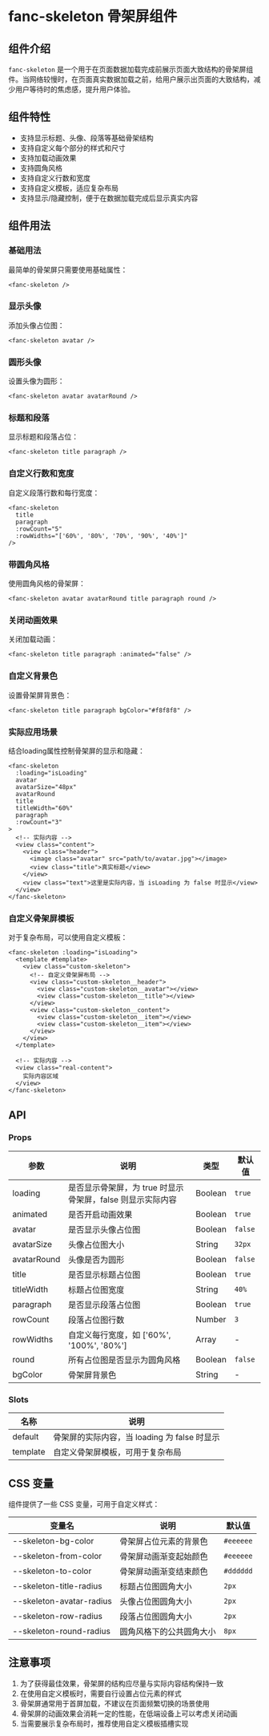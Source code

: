# fanc-skeleton 骨架屏组件

## 组件介绍

`fanc-skeleton` 是一个用于在页面数据加载完成前展示页面大致结构的骨架屏组件。当网络较慢时，在页面真实数据加载之前，给用户展示出页面的大致结构，减少用户等待时的焦虑感，提升用户体验。

## 组件特性

- 支持显示标题、头像、段落等基础骨架结构
- 支持自定义每个部分的样式和尺寸
- 支持加载动画效果
- 支持圆角风格
- 支持自定义行数和宽度
- 支持自定义模板，适应复杂布局
- 支持显示/隐藏控制，便于在数据加载完成后显示真实内容

## 组件用法

### 基础用法

最简单的骨架屏只需要使用基础属性：

```vue
<fanc-skeleton />
```

### 显示头像

添加头像占位图：

```vue
<fanc-skeleton avatar />
```

### 圆形头像

设置头像为圆形：

```vue
<fanc-skeleton avatar avatarRound />
```

### 标题和段落

显示标题和段落占位：

```vue
<fanc-skeleton title paragraph />
```

### 自定义行数和宽度

自定义段落行数和每行宽度：

```vue
<fanc-skeleton 
  title 
  paragraph 
  :rowCount="5" 
  :rowWidths="['60%', '80%', '70%', '90%', '40%']" 
/>
```

### 带圆角风格

使用圆角风格的骨架屏：

```vue
<fanc-skeleton avatar avatarRound title paragraph round />
```

### 关闭动画效果

关闭加载动画：

```vue
<fanc-skeleton title paragraph :animated="false" />
```

### 自定义背景色

设置骨架屏背景色：

```vue
<fanc-skeleton title paragraph bgColor="#f8f8f8" />
```

### 实际应用场景

结合loading属性控制骨架屏的显示和隐藏：

```vue
<fanc-skeleton 
  :loading="isLoading" 
  avatar 
  avatarSize="48px" 
  avatarRound 
  title 
  titleWidth="60%" 
  paragraph 
  :rowCount="3"
>
  <!-- 实际内容 -->
  <view class="content">
    <view class="header">
      <image class="avatar" src="path/to/avatar.jpg"></image>
      <view class="title">真实标题</view>
    </view>
    <view class="text">这里是实际内容，当 isLoading 为 false 时显示</view>
  </view>
</fanc-skeleton>
```

### 自定义骨架屏模板

对于复杂布局，可以使用自定义模板：

```vue
<fanc-skeleton :loading="isLoading">
  <template #template>
    <view class="custom-skeleton">
      <!-- 自定义骨架屏布局 -->
      <view class="custom-skeleton__header">
        <view class="custom-skeleton__avatar"></view>
        <view class="custom-skeleton__title"></view>
      </view>
      <view class="custom-skeleton__content">
        <view class="custom-skeleton__item"></view>
        <view class="custom-skeleton__item"></view>
      </view>
    </view>
  </template>
  
  <!-- 实际内容 -->
  <view class="real-content">
    实际内容区域
  </view>
</fanc-skeleton>
```

## API

### Props

| 参数 | 说明 | 类型 | 默认值 |
| --- | --- | --- | --- |
| loading | 是否显示骨架屏，为 true 时显示骨架屏，false 则显示实际内容 | Boolean | `true` |
| animated | 是否开启动画效果 | Boolean | `true` |
| avatar | 是否显示头像占位图 | Boolean | `false` |
| avatarSize | 头像占位图大小 | String | `32px` |
| avatarRound | 头像是否为圆形 | Boolean | `false` |
| title | 是否显示标题占位图 | Boolean | `true` |
| titleWidth | 标题占位图宽度 | String | `40%` |
| paragraph | 是否显示段落占位图 | Boolean | `true` |
| rowCount | 段落占位图行数 | Number | `3` |
| rowWidths | 自定义每行宽度，如 ['60%', '100%', '80%'] | Array | - |
| round | 所有占位图是否显示为圆角风格 | Boolean | `false` |
| bgColor | 骨架屏背景色 | String | - |

### Slots

| 名称 | 说明 |
| --- | --- |
| default | 骨架屏的实际内容，当 loading 为 false 时显示 |
| template | 自定义骨架屏模板，可用于复杂布局 |

## CSS 变量

组件提供了一些 CSS 变量，可用于自定义样式：

| 变量名 | 说明 | 默认值 |
| --- | --- | --- |
| --skeleton-bg-color | 骨架屏占位元素的背景色 | `#eeeeee` |
| --skeleton-from-color | 骨架屏动画渐变起始颜色 | `#eeeeee` |
| --skeleton-to-color | 骨架屏动画渐变结束颜色 | `#dddddd` |
| --skeleton-title-radius | 标题占位图圆角大小 | `2px` |
| --skeleton-avatar-radius | 头像占位图圆角大小 | `2px` |
| --skeleton-row-radius | 段落占位图圆角大小 | `2px` |
| --skeleton-round-radius | 圆角风格下的公共圆角大小 | `8px` |

## 注意事项

1. 为了获得最佳效果，骨架屏的结构应尽量与实际内容结构保持一致
2. 在使用自定义模板时，需要自行设置占位元素的样式
3. 骨架屏通常用于首屏加载，不建议在页面频繁切换的场景使用
4. 骨架屏的动画效果会消耗一定的性能，在低端设备上可以考虑关闭动画
5. 当需要展示复杂布局时，推荐使用自定义模板插槽实现 